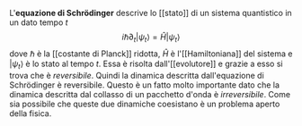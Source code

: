 L'**equazione di Schrödinger** descrive lo [[stato]] di un sistema quantistico in un dato tempo $t$ 
$$i\hbar\partial_{t}|\psi_{t}\rangle=\hat{H}|\psi_{t}\rangle$$
dove $\hbar$ è la [[costante di Planck]] ridotta, $\hat{H}$ è l'[[Hamiltoniana]] del sistema e $|\psi_{t}\rangle$ è lo stato al tempo $t$. Essa è risolta dall'[[evolutore]] e grazie a esso si trova che è *reversibile*. Quindi la dinamica descritta dall'equazione di Schrödinger è reversibile. Questo è un fatto molto importante dato che la dinamica descritta dal collasso di un pacchetto d'onda è *irreversibile*. Come sia possibile che queste due dinamiche coesistano è un problema aperto della fisica.